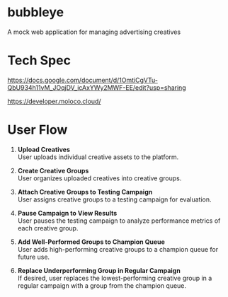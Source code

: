 # bubbleye
A mock web application for managing advertising creatives

# Tech Spec
https://docs.google.com/document/d/1OmtiCgVTu-QbU934h11vM_JOqjDV_icAxYWy2MWF-EE/edit?usp=sharing

https://developer.moloco.cloud/


# User Flow

1. **Upload Creatives**  
    User uploads individual creative assets to the platform.

2. **Create Creative Groups**  
    User organizes uploaded creatives into creative groups.

3. **Attach Creative Groups to Testing Campaign**  
    User assigns creative groups to a testing campaign for evaluation.

4. **Pause Campaign to View Results**  
    User pauses the testing campaign to analyze performance metrics of each creative group.

5. **Add Well-Performed Groups to Champion Queue**  
    User adds high-performing creative groups to a champion queue for future use.

6. **Replace Underperforming Group in Regular Campaign**  
    If desired, user replaces the lowest-performing creative group in a regular campaign with a group from the champion queue.
